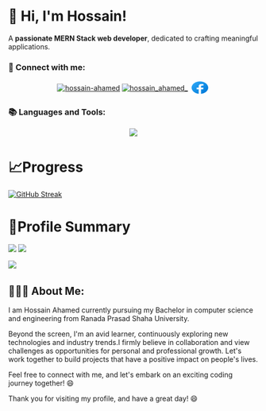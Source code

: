 # 👋 Hi, I'm **Hossain!**

A **passionate MERN Stack web developer**, dedicated to crafting meaningful applications.

<h3 align="left">👀 Connect with me:</h3>
<p align="center">
<!-- <a href="mailto:contact.hossainahamed@gmail.com" target="_blank"><img align="center" src="images/gmail.svg" alt="hossain-ahamed" height="30" width="40" /></a> -->
<a href="https://linkedin.com/in/hossain-ahamed" target="_blank"><img align="center" src="https://raw.githubusercontent.com/rahuldkjain/github-profile-readme-generator/master/src/images/icons/Social/linked-in-alt.svg" alt="hossain-ahamed" height="30" width="40" /></a> 
<a href="https://twitter.com/hossain_ahamed_" target="_blank"><img align="center" src="https://raw.githubusercontent.com/rahuldkjain/github-profile-readme-generator/master/src/images/icons/Social/twitter.svg" alt="hossain_ahamed_" height="30" width="40" /></a>
<a href="https://facebook.com/hossain.ahamed.001/" target="blank"><img align="center" src="images/facebook.svg" alt="hossain-ahamed" height="30" width="40" /></a>

</p>

<h3 align="left">📚 Languages and Tools:</h3>
<p align="center">
 <p align="center">
  <a href="https://github.com/Hossain-Ahamed/Hossain-Ahamed?tab=readme-ov-file#-hi-im-hossain">
    <img src="https://skillicons.dev/icons?i=git,react,express,nodejs,mongodb,git,html,css,tailwind,sass,materialui,js,ts,c,cpp,java,python" />
  </a>
</p>
</p>


# 📈Progress
 
[![GitHub Streak](https://github-readme-streak-stats.herokuapp.com?user=Hossain-Ahamed&theme=blueberry&hide_border=true&date_format=M%20j%5B%2C%20Y%5D&card_width=1000)](https://git.io/streak-stats)

# 📝Profile Summary

![](http://github-profile-summary-cards.vercel.app/api/cards/stats?username=Hossain-Ahamed&theme=blueberry) ![](http://github-profile-summary-cards.vercel.app/api/cards/productive-time?username=Hossain-Ahamed&theme=blueberry&utcOffset=8)

![](http://github-profile-summary-cards.vercel.app/api/cards/profile-details?username=Hossain-Ahamed&theme=blueberry)




## 👨🏼‍💻 About Me:

I am Hossain Ahamed currently pursuing my Bachelor in computer science and engineering from Ranada Prasad Shaha University. 

Beyond the screen, I'm an avid learner, continuously exploring new technologies and industry trends.I firmly believe in collaboration and view challenges as opportunities for personal and professional growth. Let's work together to build projects that have a positive impact on people's lives.

Feel free to connect with me, and let's embark on an exciting coding journey together! 😄

Thank you for visiting my profile, and have a great day! 😄
